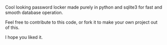 Cool looking password locker made purely in python and sqlite3 for fast and smooth database operation.

Feel free to contribute to this code, or fork it to make your own project out of this.

I hope you liked it.
